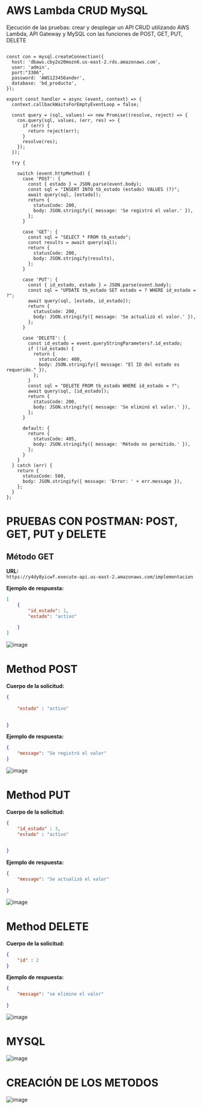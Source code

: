 # AWS Lambda CRUD MySQL
Ejecución de las pruebas:
crear y desplegar un API CRUD utilizando AWS Lambda, API Gateway y MySQL con las funciones de  POST, GET, PUT, DELETE





``` import mysql from 'mysql';

const con = mysql.createConnection({
  host: 'dbaws.cby2o20mozn6.us-east-2.rds.amazonaws.com',
  user: 'admin',
  port:"3306",
  password: 'AWS123456ander',
  database: 'bd_producto',
});

export const handler = async (event, context) => {
  context.callbackWaitsForEmptyEventLoop = false;

  const query = (sql, values) => new Promise((resolve, reject) => {
    con.query(sql, values, (err, res) => {
      if (err) {
        return reject(err);
      }
      resolve(res);
    });
  });

  try {

    switch (event.httpMethod) {
      case 'POST': {
        const { estado } = JSON.parse(event.body);
        const sql = "INSERT INTO tb_estado (estado) VALUES (?)";
        await query(sql, [estado]);
        return {
          statusCode: 200,
          body: JSON.stringify({ message: 'Se registró el valor.' }),
        };
      }

      case 'GET': {
        const sql = "SELECT * FROM tb_estado";
        const results = await query(sql);
        return {
          statusCode: 200,
          body: JSON.stringify(results),
        };
      }

      case 'PUT': {
        const { id_estado, estado } = JSON.parse(event.body);
        const sql = "UPDATE tb_estado SET estado = ? WHERE id_estado = ?";
        await query(sql, [estado, id_estado]);
        return {
          statusCode: 200,
          body: JSON.stringify({ message: 'Se actualizó el valor.' }),
        };
      }

      case 'DELETE': {
        const id_estado = event.queryStringParameters?.id_estado;
        if (!id_estado) {
          return {
            statusCode: 400,
            body: JSON.stringify({ message: "El ID del estado es requerido." }),
          };
        }
        const sql = "DELETE FROM tb_estado WHERE id_estado = ?";
        await query(sql, [id_estado]);
        return {
          statusCode: 200,
          body: JSON.stringify({ message: 'Se eliminó el valor.' }),
        };
      }

      default: {
        return {
          statusCode: 405,
          body: JSON.stringify({ message: 'Método no permitido.' }),
        };
      }
    }
  } catch (err) {
    return {
      statusCode: 500,
      body: JSON.stringify({ message: 'Error: ' + err.message }),
    };
  }
}; 

```
# PRUEBAS CON  POSTMAN: POST, GET, PUT y DELETE
## Método GET

**URL:**  
`https://y4dy8yicwf.execute-api.us-east-2.amazonaws.com/implementacion`

**Ejemplo de respuesta:**
```json
[
    {
        "id_estado": 1,
        "estado": "activo"
        
    }
]
```
![image](https://github.com/user-attachments/assets/6790c4dd-d10a-4dec-95e3-67b69d30e1cc)
# Method POST

**Cuerpo de la solicitud:**

```json
{
    
    "estado" : "activo"
    

}
```
**Ejemplo de respuesta:**

```json
{
    "message": "Se registró el valor"
}
```
![image](https://github.com/user-attachments/assets/a475f779-4a2f-45a8-be12-3bdae84d84e3)
# Method PUT

**Cuerpo de la solicitud:**

```json
{
    "id_estado" : 3,
    "estado" : "activo"
    

}
```

**Ejemplo de respuesta:**

```json
{
    "message": "Se actualizó el valor"
    
}
```
![image](https://github.com/user-attachments/assets/9559bc8b-2e4d-4baf-96b9-cb79c3776b19)
# Method DELETE

**Cuerpo de la solicitud:**

```json
{
    "id" : 2
}
```

**Ejemplo de respuesta:**

```json
{
    "message": "se elimino el valor"
    
}
```
![image](https://github.com/user-attachments/assets/9e1fc6ec-295b-466c-a614-1e41e3f8f9f2)




# MYSQL
![image](https://github.com/user-attachments/assets/172938b4-303e-429f-9420-20c24c6435c4)

# CREACIÓN DE LOS METODOS
![image](https://github.com/user-attachments/assets/16490cd4-48bd-4dfe-a433-af94c15e4a7d)



